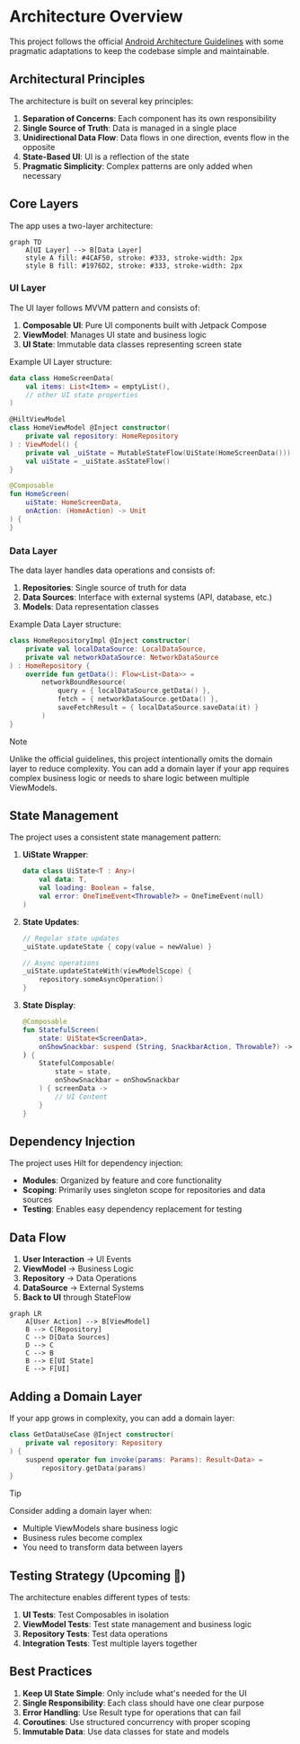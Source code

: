 # Architecture Overview

This project follows the
official [Android Architecture Guidelines](https://developer.android.com/topic/architecture) with
some pragmatic adaptations to keep the codebase simple and maintainable.

## Architectural Principles

The architecture is built on several key principles:

1. **Separation of Concerns**: Each component has its own responsibility
2. **Single Source of Truth**: Data is managed in a single place
3. **Unidirectional Data Flow**: Data flows in one direction, events flow in the opposite
4. **State-Based UI**: UI is a reflection of the state
5. **Pragmatic Simplicity**: Complex patterns are only added when necessary

## Core Layers

The app uses a two-layer architecture:

```mermaid
graph TD
    A[UI Layer] --> B[Data Layer]
    style A fill: #4CAF50, stroke: #333, stroke-width: 2px
    style B fill: #1976D2, stroke: #333, stroke-width: 2px
```

### UI Layer

The UI layer follows MVVM pattern and consists of:

1. **Composable UI**: Pure UI components built with Jetpack Compose
2. **ViewModel**: Manages UI state and business logic
3. **UI State**: Immutable data classes representing screen state

Example UI Layer structure:

```kotlin
data class HomeScreenData(
    val items: List<Item> = emptyList(),
    // other UI state properties
)

@HiltViewModel
class HomeViewModel @Inject constructor(
    private val repository: HomeRepository
) : ViewModel() {
    private val _uiState = MutableStateFlow(UiState(HomeScreenData()))
    val uiState = _uiState.asStateFlow()
}

@Composable
fun HomeScreen(
    uiState: HomeScreenData,
    onAction: (HomeAction) -> Unit
) {
}
```

### Data Layer

The data layer handles data operations and consists of:

1. **Repositories**: Single source of truth for data
2. **Data Sources**: Interface with external systems (API, database, etc.)
3. **Models**: Data representation classes

Example Data Layer structure:

```kotlin
class HomeRepositoryImpl @Inject constructor(
    private val localDataSource: LocalDataSource,
    private val networkDataSource: NetworkDataSource
) : HomeRepository {
    override fun getData(): Flow<List<Data>> =
        networkBoundResource(
            query = { localDataSource.getData() },
            fetch = { networkDataSource.getData() },
            saveFetchResult = { localDataSource.saveData(it) }
        )
}
```

> [!NOTE]
> Unlike the official guidelines, this project intentionally omits the domain layer to reduce
> complexity. You can add a domain layer if your app requires complex business logic or needs to
> share
> logic between multiple ViewModels.

## State Management

The project uses a consistent state management pattern:

1. **UiState Wrapper**:

    ```kotlin
    data class UiState<T : Any>(
        val data: T,
        val loading: Boolean = false,
        val error: OneTimeEvent<Throwable?> = OneTimeEvent(null)
    )
    ```

2. **State Updates**:

    ```kotlin
    // Regular state updates
    _uiState.updateState { copy(value = newValue) }
    
    // Async operations
    _uiState.updateStateWith(viewModelScope) {
        repository.someAsyncOperation()
    }
    ```

3. **State Display**:

    ```kotlin
    @Composable
    fun StatefulScreen(
        state: UiState<ScreenData>,
        onShowSnackbar: suspend (String, SnackbarAction, Throwable?) -> Boolean
    ) {
        StatefulComposable(
            state = state,
            onShowSnackbar = onShowSnackbar
        ) { screenData ->
            // UI Content
        }
    }
    ```

## Dependency Injection

The project uses Hilt for dependency injection:

- **Modules**: Organized by feature and core functionality
- **Scoping**: Primarily uses singleton scope for repositories and data sources
- **Testing**: Enables easy dependency replacement for testing

## Data Flow

1. **User Interaction** → UI Events
2. **ViewModel** → Business Logic
3. **Repository** → Data Operations
4. **DataSource** → External Systems
5. **Back to UI** through StateFlow

```mermaid
graph LR
    A[User Action] --> B[ViewModel]
    B --> C[Repository]
    C --> D[Data Sources]
    D --> C
    C --> B
    B --> E[UI State]
    E --> F[UI]
```

## Adding a Domain Layer

If your app grows in complexity, you can add a domain layer:

```kotlin
class GetDataUseCase @Inject constructor(
    private val repository: Repository
) {
    suspend operator fun invoke(params: Params): Result<Data> =
        repository.getData(params)
}
```

> [!TIP]
> Consider adding a domain layer when:
> - Multiple ViewModels share business logic
> - Business rules become complex
> - You need to transform data between layers

## Testing Strategy (Upcoming 🚧)

The architecture enables different types of tests:

1. **UI Tests**: Test Composables in isolation
2. **ViewModel Tests**: Test state management and business logic
3. **Repository Tests**: Test data operations
4. **Integration Tests**: Test multiple layers together

## Best Practices

1. **Keep UI State Simple**: Only include what's needed for the UI
2. **Single Responsibility**: Each class should have one clear purpose
3. **Error Handling**: Use Result type for operations that can fail
4. **Coroutines**: Use structured concurrency with proper scoping
5. **Immutable Data**: Use data classes for state and models